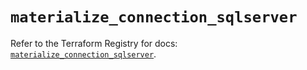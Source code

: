 # `materialize_connection_sqlserver`

Refer to the Terraform Registry for docs: [`materialize_connection_sqlserver`](https://registry.terraform.io/providers/materializeinc/materialize/0.9.1/docs/resources/connection_sqlserver).
